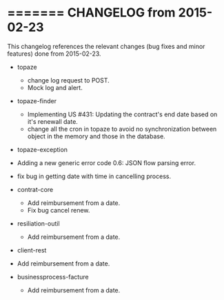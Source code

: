 =======
CHANGELOG from 2015-02-23
===================

This changelog references the relevant changes (bug fixes and minor features) done
from 2015-02-23.
* topaze
  * change log request to POST.
  * Mock log and alert.
  
* topaze-finder
  * Implementing US #431: Updating the contract's end date based on it's renewall date.
  * change all the cron in topaze to avoid no synchronization between object in the memory and those in the database.
  
 * topaze-exception
  * Adding a new generic error code 0.6: JSON flow parsing error. 
  * fix bug in getting date with time in cancelling process.
  
* contrat-core
  * Add reimbursement from a date.
  * Fix bug cancel renew.
  
* resiliation-outil
  * Add reimbursement from a date.
  
* client-rest
 * Add reimbursement from a date.
   
* businessprocess-facture
  * Add reimbursement from a date.
